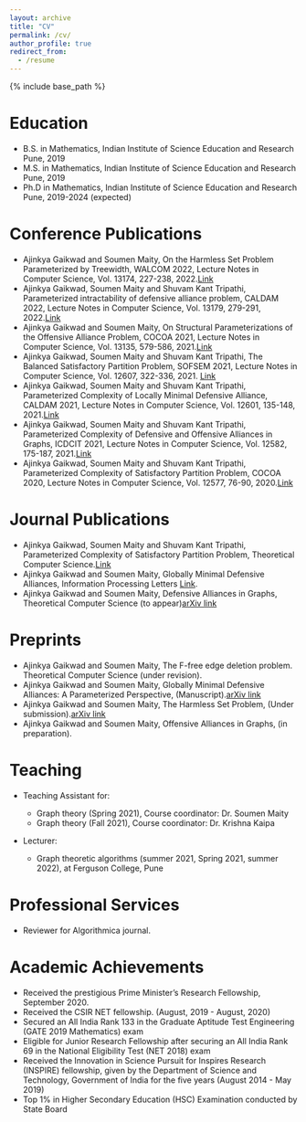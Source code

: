 ```yaml
---
layout: archive
title: "CV"
permalink: /cv/
author_profile: true
redirect_from:
  - /resume
---
```


{% include base_path %}

Education
======
* B.S. in Mathematics, Indian Institute of Science Education and Research Pune, 2019
* M.S. in Mathematics, Indian Institute of Science Education and Research Pune, 2019
* Ph.D in Mathematics, Indian Institute of Science Education and Research Pune, 2019-2024 (expected)

Conference Publications
==

* Ajinkya Gaikwad and Soumen Maity, On the Harmless Set Problem Parameterized by Treewidth, WALCOM 2022, Lecture Notes in Computer Science, Vol. 13174,  227-238, 2022.[Link](https://link.springer.com/chapter/10.1007/978-3-030-96731-4_19)
* Ajinkya Gaikwad, Soumen Maity and Shuvam Kant Tripathi, Parameterized intractability of defensive alliance problem, CALDAM 2022, Lecture Notes in Computer Science, Vol. 13179, 279-291, 2022.[Link](https://link.springer.com/chapter/10.1007/978-3-030-95018-7_22)
* Ajinkya Gaikwad and Soumen Maity, On Structural Parameterizations of the Offensive Alliance Problem, COCOA 2021, Lecture Notes in Computer Science, Vol. 13135, 579-586, 2021.[Link](https://link.springer.com/chapter/10.1007/978-3-030-92681-6_45)
* Ajinkya Gaikwad, Soumen Maity and Shuvam Kant Tripathi, The Balanced Satisfactory Partition Problem, SOFSEM 2021, Lecture Notes in Computer Science, Vol. 12607, 322-336, 2021. [Link](https://link.springer.com/chapter/10.1007/978-3-030-67731-2_23)
* Ajinkya Gaikwad, Soumen Maity and Shuvam Kant Tripathi, Parameterized Complexity of Locally Minimal Defensive Alliance, CALDAM 2021, Lecture Notes in Computer Science, Vol. 12601, 135-148, 2021.[Link](https://link.springer.com/chapter/10.1007/978-3-030-67899-9_11)
* Ajinkya Gaikwad, Soumen Maity and Shuvam Kant Tripathi, Parameterized Complexity of Defensive and Offensive Alliances in Graphs, ICDCIT 2021, Lecture Notes in Computer Science, Vol. 12582, 175-187, 2021.[Link](https://link.springer.com/chapter/10.1007/978-3-030-65621-8_11)
* Ajinkya Gaikwad, Soumen Maity and Shuvam Kant Tripathi, Parameterized Complexity of Satisfactory Partition Problem, COCOA 2020, Lecture Notes in Computer Science, Vol. 12577, 76-90, 2020.[Link](https://link.springer.com/chapter/10.1007/978-3-030-64843-5_6)

Journal Publications
==
* Ajinkya Gaikwad, Soumen Maity and Shuvam Kant Tripathi, Parameterized Complexity of Satisfactory Partition Problem, Theoretical Computer Science.[Link](https://www.sciencedirect.com/science/article/pii/S0304397522000391)
* Ajinkya Gaikwad and Soumen Maity, Globally Minimal Defensive Alliances, Information Processing Letters [Link](https://www.sciencedirect.com/science/article/abs/pii/S0020019022000102).
* Ajinkya Gaikwad and Soumen Maity, Defensive Alliances in Graphs, Theoretical Computer Science (to appear)[arXiv link](https://arxiv.org/abs/2111.05545)

Preprints
==
* Ajinkya Gaikwad and Soumen Maity, The F-free edge deletion problem. Theoretical Computer Science (under revision).
* Ajinkya Gaikwad and Soumen Maity, Globally Minimal Defensive Alliances: A Parameterized Perspective, (Manuscript).[arXiv link](https://arxiv.org/abs/2202.02010)
* Ajinkya Gaikwad and Soumen Maity, The Harmless Set Problem, (Under submission).[arXiv link](https://arxiv.org/abs/2111.06267)
* Ajinkya Gaikwad and Soumen Maity, Offensive Alliances in Graphs, (in preparation).


Teaching
======
* Teaching Assistant for:
  * Graph theory (Spring 2021), Course coordinator: Dr. Soumen Maity
  * Graph theory (Fall 2021), Course coordinator: Dr. Krishna Kaipa

* Lecturer:
  * Graph theoretic algorithms (summer 2021, Spring 2021, summer 2022), at Ferguson College, Pune

Professional Services
======
* Reviewer for Algorithmica journal.

Academic Achievements
======
* Received the prestigious Prime Minister’s Research Fellowship, September 2020.
* Received the CSIR NET fellowship. (August, 2019 - August, 2020)
* Secured an All India Rank 133 in the Graduate Aptitude Test Engineering (GATE 2019 Mathematics) exam
* Eligible for Junior Research Fellowship after securing an All India Rank 69 in the National Eligibility Test (NET 2018) exam
* Received the Innovation in Science Pursuit for Inspires Research (INSPIRE) fellowship, given by the Department of Science and Technology, Government of India for the five years (August 2014 - May 2019)
* Top 1% in Higher Secondary Education (HSC) Examination conducted by State Board











  
